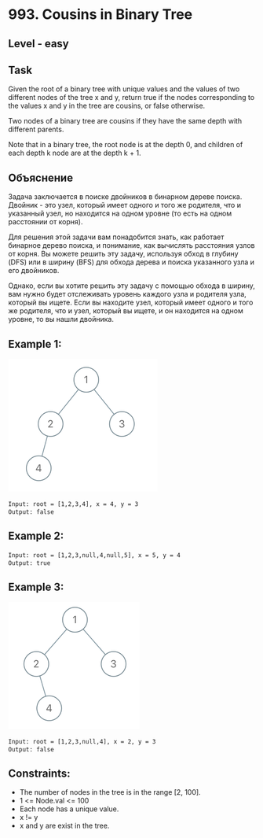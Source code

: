 # 993. Cousins in Binary Tree


## Level - easy


## Task
Given the root of a binary tree with unique values and the values of two different nodes of the tree x and y, 
return true if the nodes corresponding to the values x and y in the tree are cousins, or false otherwise.

Two nodes of a binary tree are cousins if they have the same depth with different parents.

Note that in a binary tree, the root node is at the depth 0, and children of each depth k node are at the depth k + 1.


## Объяснение
Задача заключается в поиске двойников в бинарном дереве поиска. 
Двойник - это узел, который имеет одного и того же родителя, что и указанный узел, 
но находится на одном уровне (то есть на одном расстоянии от корня).

Для решения этой задачи вам понадобится знать, как работает бинарное дерево поиска, и понимание, как вычислять расстояния узлов от корня. 
Вы можете решить эту задачу, используя обход в глубину (DFS) или в ширину (BFS) для обхода дерева и поиска указанного узла и его двойников.

Однако, если вы хотите решить эту задачу с помощью обхода в ширину, 
вам нужно будет отслеживать уровень каждого узла и родителя узла, который вы ищете. 
Если вы находите узел, который имеет одного и того же родителя, что и узел, который вы ищете, 
и он находится на одном уровне, то вы нашли двойника.


## Example 1:
![img.png](img.png)
````
Input: root = [1,2,3,4], x = 4, y = 3
Output: false
````


## Example 2:
````
Input: root = [1,2,3,null,4,null,5], x = 5, y = 4
Output: true
````


## Example 3:
![img_1.png](img_1.png)
````
Input: root = [1,2,3,null,4], x = 2, y = 3
Output: false
````


## Constraints:
- The number of nodes in the tree is in the range [2, 100].
- 1 <= Node.val <= 100
- Each node has a unique value.
- x != y
- x and y are exist in the tree.